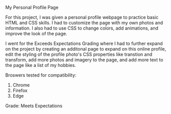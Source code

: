 My Personal Profile Page

 For this project, I was given a personal profile webpage to practice basic HTML and CSS skills. I had to customize the page with my own photos and information. I also had to use CSS to change colors, add animations, and improve the look of the page. 

 I went for the Exceeds Expectations Grading where I had to further expand on the project by creating an additonal page to expand on this online profile, edit the styling of the profile photo's CSS properties like transtion and transform, add more photos and imagery to the page, and add more text to the page like a list of my hobbies. 

 Broswers tested for compatibility:

 1. Chrome
 2. Firefox
 3. Edge

 Grade: Meets Expectations
 
